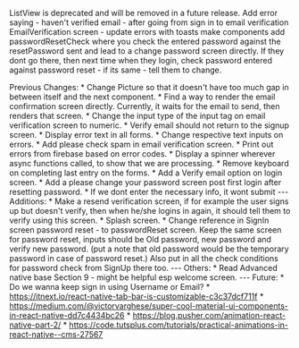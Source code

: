 ListView is deprecated and will be removed in a future release.
Add error saying - haven't verified email - after going from sign in to email verification
EmailVerification screen - update errors with toasts
make components
add passwordResetCheck where you check the entered password against the resetPassword sent and lead to a change password screen directly.
    If they dont go there, then next time when they login, check password entered against password reset - if its same - tell them to change.






Previous Changes:
    * Change Picture so that it doesn't have too much gap in between itself and the next component.
    * Find a way to render the email confirmation screen directly. Currently, it waits for the email to send, then renders that screen.
    * Change the input type of the input tag on email verification screen to numeric.
    * Verify email should not return to the signup screen.
    * Display error text in all forms.
    * Change respective text inputs on errors.
    * Add please check spam in email verification screen.
    * Print out errors from firebase based on error codes.
    * Display a spinner wherever async functions called, to show that we are processing.
    * Remove keyboard on completing last entry on the forms.
    * Add a Verify email option on login screen.
    * Add a please change your password screen post first login after resetting password.
    * If we dont enter the necessary info, it wont submit
    ---
    Additions:
    * Make a resend verification screen, if for example the user signs up but doesn't verify, then when he/she logins in again, it should tell them to verify using this screen.
    * Splash screen.
    * Change reference in SignIn screen password reset - to passwordReset screen. 
    Keep the same screen for password reset, inputs should be Old password, new password and verify new password. 
    (put a note that old password would be the temporary password in case of password reset.) 
    Also put in all the check conditions for password check from SignUp there too.
    ---
    Others:
    * Read Advanced native base Section 9 - might be helpful esp welcome screen.
    ---
    Future:
    * Do we wanna keep sign in using Username or Email?
    * https://itnext.io/react-native-tab-bar-is-customizable-c3c37dcf711f
    * https://medium.com/@victorvarghese/super-cool-material-ui-components-in-react-native-dd7c4434bc26
    * https://blog.pusher.com/animation-react-native-part-2/
    * https://code.tutsplus.com/tutorials/practical-animations-in-react-native--cms-27567
